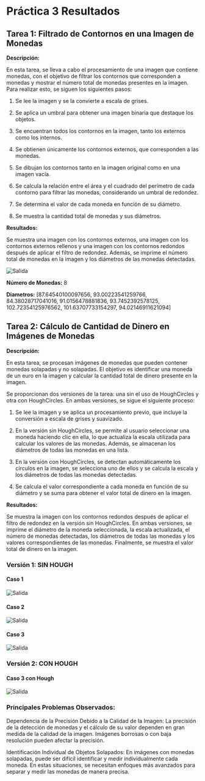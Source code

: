 # Práctica 3 Resultados

## Tarea 1: Filtrado de Contornos en una Imagen de Monedas

**Descripción:**

En esta tarea, se lleva a cabo el procesamiento de una imagen que contiene monedas, con el objetivo de filtrar los contornos que corresponden a monedas y mostrar el número total de monedas presentes en la imagen. Para realizar esto, se siguen los siguientes pasos:

1. Se lee la imagen y se la convierte a escala de grises.

2. Se aplica un umbral para obtener una imagen binaria que destaque los objetos.

3. Se encuentran todos los contornos en la imagen, tanto los externos como los internos.

4. Se obtienen únicamente los contornos externos, que corresponden a las monedas.

5. Se dibujan los contornos tanto en la imagen original como en una imagen vacía.

6. Se calcula la relación entre el área y el cuadrado del perímetro de cada contorno para filtrar las monedas, considerando un umbral de redondez.

7. Se determina el valor de cada moneda en función de su diámetro.

8. Se muestra la cantidad total de monedas y sus diámetros.

**Resultados:**

Se muestra una imagen con los contornos externos, una imagen con los contornos externos rellenos y una imagen con los contornos redondos después de aplicar el filtro de redondez. Además, se imprime el número total de monedas en la imagen y los diámetros de las monedas detectadas.

![Salida](./Capturas/Tarea1.png)


**Número de Monedas:** 8

**Diametros:** [87.64540100097656, 93.00223541259766, 84.38028717041016, 91.0156478881836, 93.7452392578125, 102.72354125976562, 101.63707733154297, 94.02146911621094]


## Tarea 2: Cálculo de Cantidad de Dinero en Imágenes de Monedas

**Descripción:**

En esta tarea, se procesan imágenes de monedas que pueden contener monedas solapadas y no solapadas. El objetivo es identificar una moneda de un euro en la imagen y calcular la cantidad total de dinero presente en la imagen.

Se proporcionan dos versiones de la tarea: una sin el uso de HoughCircles y otra con HoughCircles. En ambas versiones, se sigue el siguiente proceso:

1. Se lee la imagen y se aplica un procesamiento previo, que incluye la conversión a escala de grises y suavizado.

2. En la versión sin HoughCircles, se permite al usuario seleccionar una moneda haciendo clic en ella, lo que actualiza la escala utilizada para calcular los valores de las monedas. Además, se almacenan los diámetros de todas las monedas en una lista.

3. En la versión con HoughCircles, se detectan automáticamente los círculos en la imagen, se selecciona uno de ellos y se calcula la escala y los diámetros de todas las monedas detectadas.

4. Se calcula el valor correspondiente a cada moneda en función de su diámetro y se suma para obtener el valor total de dinero en la imagen.

**Resultados:**

Se muestra la imagen con los contornos redondos después de aplicar el filtro de redondez en la versión sin HoughCircles. En ambas versiones, se imprime el diámetro de la moneda seleccionada, la escala actualizada, el número de monedas detectadas, los diámetros de todas las monedas y los valores correspondientes de las monedas. Finalmente, se muestra el valor total de dinero en la imagen.

### **Versión 1: SIN HOUGH**
#### Caso 1
![Salida](./Capturas/Tarea2-Sol1.png)
#### Caso 2
![Salida](./Capturas/Tarea2-Sol2.png)
#### Caso 3
![Salida](./Capturas/Tarea2-Sol3.png)


### **Versión 2: CON HOUGH**
#### Caso 3 con Hough
![Salida](./Capturas/Tarea2-Sol4.png)


### Principales Problemas Observados:

Dependencia de la Precisión Debido a la Calidad de la Imagen: La precisión de la detección de monedas y el cálculo de su valor dependen en gran medida de la calidad de la imagen. Imágenes borrosas o con baja resolución pueden afectar la precisión.

Identificación Individual de Objetos Solapados: En imágenes con monedas solapadas, puede ser difícil identificar y medir individualmente cada moneda. En estas situaciones, se necesitan enfoques más avanzados para separar y medir las monedas de manera precisa.
